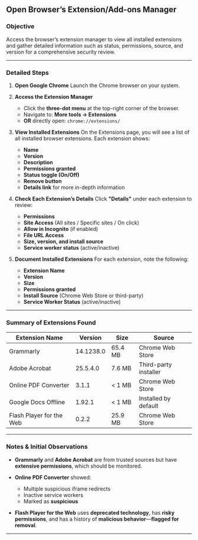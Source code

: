 

##  Open Browser’s Extension/Add-ons Manager

###  Objective

Access the browser’s extension manager to view all installed extensions and gather detailed information such as status, permissions, source, and version for a comprehensive security review.

---

###  Detailed Steps

1. **Open Google Chrome**
   Launch the Chrome browser on your system.

2. **Access the Extension Manager**

   * Click the **three-dot menu** at the top-right corner of the browser.
   * Navigate to:
     **More tools → Extensions**
   * **OR** directly open:
     `chrome://extensions/`

3. **View Installed Extensions**
   On the Extensions page, you will see a list of all installed browser extensions. Each extension shows:

   * **Name**
   * **Version**
   * **Description**
   * **Permissions granted**
   * **Status toggle (On/Off)**
   * **Remove button**
   * **Details link** for more in-depth information

4. **Check Each Extension’s Details**
   Click **"Details"** under each extension to review:

   * **Permissions**
   * **Site Access** (All sites / Specific sites / On click)
   * **Allow in Incognito** (if enabled)
   * **File URL Access**
   * **Size, version, and install source**
   * **Service worker status** (active/inactive)

5. **Document Installed Extensions**
   For each extension, note the following:

   * **Extension Name**
   * **Version**
   * **Size**
   * **Permissions granted**
   * **Install Source** (Chrome Web Store or third-party)
   * **Service Worker Status** (active/inactive)

---

###  Summary of Extensions Found

| **Extension Name**       | **Version** | **Size** | **Source**            |
| ------------------------ | ----------- | -------- | --------------------- |
| Grammarly                | 14.1238.0   | 65.4 MB  | Chrome Web Store      |
| Adobe Acrobat            | 25.5.4.0    | 7.6 MB   | Third-party installer |
| Online PDF Converter     | 3.1.1       | < 1 MB   | Chrome Web Store      |
| Google Docs Offline      | 1.92.1      | < 1 MB   | Installed by default  |
| Flash Player for the Web | 0.2.2       | 25.9 MB  | Chrome Web Store      |

---

###  Notes & Initial Observations

* **Grammarly** and **Adobe Acrobat** are from trusted sources but have **extensive permissions**, which should be monitored.
* **Online PDF Converter** showed:

  * Multiple suspicious iframe redirects
  * Inactive service workers
  * Marked as **suspicious**
* **Flash Player for the Web** uses **deprecated technology**, has **risky permissions**, and has a history of **malicious behavior**—**flagged for removal**.

---

